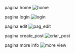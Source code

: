 pagina home
![home](https://github.com/LuizGusta21/mini_blog/assets/87343462/87f3adfc-7cc7-4337-9bfc-ce8ca6fd412b)


pagina login
![login](https://github.com/LuizGusta21/mini_blog/assets/87343462/719cd21a-c733-4920-910e-d93f63d3e33a)


pagina edit
![pag_edit](https://github.com/LuizGusta21/mini_blog/assets/87343462/93ee2bdc-be19-480f-bb08-208b43611f96)


pagina create_post
![criar_post](https://github.com/LuizGusta21/mini_blog/assets/87343462/ac41c250-37a1-44d7-b379-2716fbe94304)

pagina more info
![more view](https://github.com/LuizGusta21/mini_blog/assets/87343462/93753c6a-1744-426e-b019-0036a434c966)
